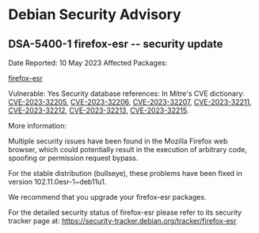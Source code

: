 
Debian Security Advisory
========================


DSA-5400-1 firefox-esr -- security update
-----------------------------------------



Date Reported:
10 May 2023
Affected Packages:

[firefox-esr](https://packages.debian.org/src:firefox-esr)

Vulnerable:
Yes
Security database references:
In Mitre's CVE dictionary: [CVE-2023-32205](https://security-tracker.debian.org/tracker/CVE-2023-32205), [CVE-2023-32206](https://security-tracker.debian.org/tracker/CVE-2023-32206), [CVE-2023-32207](https://security-tracker.debian.org/tracker/CVE-2023-32207), [CVE-2023-32211](https://security-tracker.debian.org/tracker/CVE-2023-32211), [CVE-2023-32212](https://security-tracker.debian.org/tracker/CVE-2023-32212), [CVE-2023-32213](https://security-tracker.debian.org/tracker/CVE-2023-32213), [CVE-2023-32215](https://security-tracker.debian.org/tracker/CVE-2023-32215).  

More information:

Multiple security issues have been found in the Mozilla Firefox web
browser, which could potentially result in the execution of arbitrary
code, spoofing or permission request bypass.


For the stable distribution (bullseye), these problems have been fixed in
version 102.11.0esr-1~deb11u1.


We recommend that you upgrade your firefox-esr packages.


For the detailed security status of firefox-esr please refer to
its security tracker page at:
<https://security-tracker.debian.org/tracker/firefox-esr>






